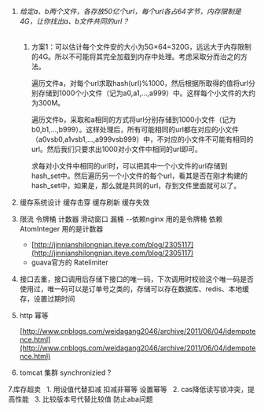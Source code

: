 1. ###### 给定a、b两个文件，各存放50亿个url，每个url各占64字节，内存限制是4G，让你找出a、b文件共同的url？

   1. 方案1：可以估计每个文件安的大小为5G×64=320G，远远大于内存限制的4G。所以不可能将其完全加载到内存中处理。考虑采取分而治之的方法。

      遍历文件a，对每个url求取hash\(url\)%1000，然后根据所取得的值将url分别存储到1000个小文件（记为a0,a1,...,a999）中。这样每个小文件的大约为300M。

      遍历文件b，采取和a相同的方式将url分别存储到1000小文件（记为b0,b1,...,b999）。这样处理后，所有可能相同的url都在对应的小文件（a0vsb0,a1vsb1,...,a999vsb999）中，不对应的小文件不可能有相同的url。然后我们只要求出1000对小文件中相同的url即可。

      求每对小文件中相同的url时，可以把其中一个小文件的url存储到hash\_set中。然后遍历另一个小文件的每个url，看其是否在刚才构建的hash\_set中，如果是，那么就是共同的url，存到文件里面就可以了。
2. 缓存系统设计 缓存击穿 缓存刷新 缓存失效
3. 限流 令牌桶 计数器 滑动窗口 漏桶 --依赖nginx 用的是令牌桶 依赖AtomInteger 用的是计数器

   * [http://jinnianshilongnian.iteye.com/blog/2305117](http://jinnianshilongnian.iteye.com/blog/2305117)
   * guava官方的 Ratelimiter

4. 接口去重，接口调用后存储下接口的唯一码，下次调用时校验这个唯一码是否使用过，唯一码可以是订单号之类的，存储可以存在数据库、redis、本地缓存，设置过期时间

5. http 幂等

   [http://www.cnblogs.com/weidagang2046/archive/2011/06/04/idempotence.html](http://www.cnblogs.com/weidagang2046/archive/2011/06/04/idempotence.html)

6. tomcat 集群 synchronizied ?

7.库存超卖
   1. 用设值代替扣减 扣减非幂等 设置幂等
   2. cas降低读写锁冲突，提高性能
   3. 比较版本号代替比较值  防止aba问题



